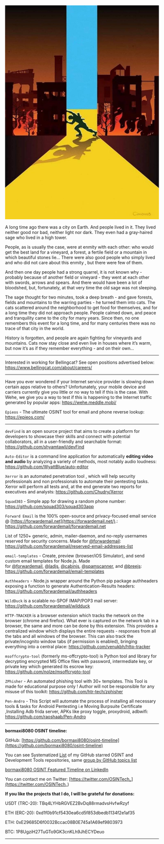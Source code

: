 ![alt text](img/41.jpg)

A long time ago there was a city on Earth. And people lived in it. They lived neither good nor bad, neither light nor dark. They even had a gray-haired sage who lived in a high tower.

People, as is usually the case, were at enmity with each other: who would get the best land for a vineyard, a forest, a fertile field or a mountain in which beautiful stones lie... There were also good people who simply lived and who did not care about this enmity , but there were few of them.

And then one day people had a strong quarrel, it is not known why - probably because of another field or vineyard - they went at each other with swords, arrows and spears. And there would have been a lot of bloodshed, but, fortunately, at that very time the old sage was not sleeping.

The sage thought for two minutes, took a deep breath - and gave forests, fields and mountains to the warring parties - he turned them into cats. The cats scattered around the neighborhood to get food for themselves, and for a long time they did not approach people. People calmed down, and peace and tranquility came to the city for many years. Since then, no one remembers this event for a long time, and for many centuries there was no trace of that city in the world.

History is forgotten, and people are again fighting for vineyards and mountains. Cats now stay close and even live in houses where it’s warm, but now it’s as if they remember everything - and on their own...

----

Interested in working for Bellingcat? See open positions advertised below: https://www.bellingcat.com/about/careers/

----

Have you ever wondered if your Internet service provider is slowing down certain apps relative to others? Unfortunately, your mobile device and carriers currently give you little or no way to tell if this is the case. With Wehe, we give you a way to test if this is happening to the Internet traffic generated by popular apps: https://wehe.meddle.mobi/

```Epieos``` - The ultimate OSINT tool for email and phone reverse lookup: https://epieos.com/

----

```devFind``` is an open source project that aims to create a platform for developers to showcase their skills and connect with potential collaborators, all in a user-friendly and searchable format: https://github.com/shyamtawli/devFind

```Auto-Editor``` is a command line application for automatically **editing video and audio** by analyzing a variety of methods, most notably audio loudness: https://github.com/WyattBlue/auto-editor

```Xerror``` is an automated penetration tool , which will help security professionals and non professionals to automate their pentesting tasks. Xerror will perform all tests and, at the end generate two reports for executives and analysts: https://github.com/Chudry/Xerror

```Squad303``` - Simple app for drawing a random phone number: https://github.com/squad303/squad303app

```Forward Email``` is the 100% open-source and privacy-focused email service @ [https://forwardemail.net](https://forwardemail.net/).: https://github.com/forwardemail/forwardemail.net

List of 1250+ generic, admin, mailer-daemon, and no-reply usernames reserved for security concerns. Made for [@forwardemail](https://github.com/forwardemail): https://github.com/forwardemail/reserved-email-addresses-list

```email-templates``` - Create, preview (browser/iOS Simulator), and send custom email templates for Node.js. Made for [@forwardemail](https://github.com/forwardemail), [@ladjs](https://github.com/ladjs), [@cabinjs](https://github.com/cabinjs), [@spamscanner](https://github.com/spamscanner), and [@breejs](https://github.com/breejs): https://github.com/forwardemail/email-templates

```Authheaders``` - Node.js wrapper around the Python pip package authheaders exposing a function to generate Authentication-Results headers: https://github.com/forwardemail/authheaders

```WildDuck``` is a scalable no-SPOF IMAP/POP3 mail server: https://github.com/forwardemail/wildduck

```HTTP-TRACKER``` is a browser extension which tracks the network on the browser (chrome and firefox). What ever is captured on the network tab in a browser, the same and more can be done by this extension. This provides a centralized window which displays the entire requests - responses from all the tabs and all windows of the browser. This can also track the private/incognito window tabs (if permission is enabled), bringing everything into a central place: https://github.com/venukbh/http-tracker

```msoffcrypto-tool``` (formerly ms-offcrypto-tool) is Python tool and library for decrypting encrypted MS Office files with password, intermediate key, or private key which generated its escrow key: https://github.com/nolze/msoffcrypto-tool

```ZPhisher``` - An automated phishing tool with 30+ templates. This Tool is made for educational purpose only ! Author will not be responsible for any misuse of this toolkit: https://github.com/htr-tech/zphisher

```Pen-Andro``` - This Script will automate the process of installing all necessary tools & tasks for Android Pentesting i.e Moving Burpsuite Certificate ,Installing Adb frida server, APKs like proxy toggle, proxydroid, adbwifi: https://github.com/raoshaab/Pen-Andro

----

**bormaxi8080 OSINT timeline:**

GitHub: [https://github.com/bormaxi8080/osint-timeline](https://github.com/bormaxi8080/osint-timeline)

You can see Systematized [List](https://github.com/bormaxi8080/github-starred-repos-builder/blob/main/starred_repos.md) of my GitHub starred OSINT and Development Tools repositories, same [group by GitHub topics list](https://github.com/bormaxi8080/starred)

[bormaxi8080 OSINT Featured Timeline on LinkedIn](https://www.linkedin.com/in/osintech/details/featured/)

You can contact me on Twitter: [https://twitter.com/OSINTech_](https://twitter.com/OSINTech_)

**If you like the projects that I do, I will be grateful for donations:**

USDT (TRC-20): TBq4LYHbRGVEZ2BvDq88rmadvsHvfwRzyf

ETH (ERC-20): 0xd1f0b91cf5430ea6cd5f853dbedb1134f2e1af35

ETH: 0xE29685D6f0032Bccac08B0E745a1A69ef9803973

BTC: 1P8UgziH27TuGTo9GK3cnKLh9JhECYDeuo

----
